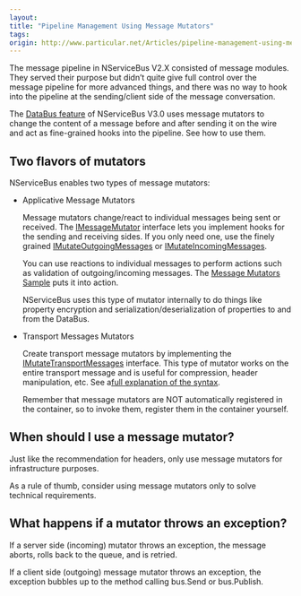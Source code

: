 ```yaml
---
layout:
title: "Pipeline Management Using Message Mutators"
tags: 
origin: http://www.particular.net/Articles/pipeline-management-using-message-mutators
---
```

The message pipeline in NServiceBus V2.X consisted of message modules. They served their purpose but didn’t quite give full control over the message pipeline for more advanced things, and there was no way to hook into the pipeline at the sending/client side of the message conversation.

The [DataBus feature](attachments-databus-sample) of NServiceBus V3.0 uses message mutators to change the content of a message before and after sending it on the wire and act as fine-grained hooks into the pipeline. See how to use them.

Two flavors of mutators
-----------------------

NServiceBus enables two types of message mutators:

-   Applicative Message Mutators

    Message mutators change/react to individual messages being sent or
    received. The
    [IMessageMutator](https://github.com/NServiceBus/NServiceBus/blob/master/src/messagemutator/NServiceBus.MessageMutator/IMessageMutator.cs)
    interface lets you implement hooks for the sending and receiving
    sides. If you only need one, use the finely grained
    [IMutateOutgoingMessages](https://github.com/NServiceBus/NServiceBus/blob/master/src/messagemutator/NServiceBus.MessageMutator/IMessageMutator.cs)
    or
    [IMutateIncomingMessages](https://github.com/NServiceBus/NServiceBus/blob/master/src/messagemutator/NServiceBus.MessageMutator/IMessageMutator.cs).

     You can use reactions to individual messages to perform actions
    such as validation of outgoing/incoming messages. The [Message
    Mutators Sample](nservicebus-message-mutators-sample) puts it into
    action.

     NServiceBus uses this type of mutator internally to do things like
    property encryption and serialization/deserialization of properties
    to and from the DataBus.

-   Transport Messages Mutators

    Create transport message mutators by implementing the
    [IMutateTransportMessages](https://github.com/NServiceBus/NServiceBus/blob/master/src/messagemutator/NServiceBus.MessageMutator/IMutateTransportMessages.cs)
    interface. This type of mutator works on the entire transport
    message and is useful for compression, header manipulation, etc. See
    a[full explanation of the
    syntax](nservicebus-message-mutators-sample).

     Remember that message mutators are NOT automatically registered in
    the container, so to invoke them, register them in the container
    yourself.

When should I use a message mutator?
------------------------------------

Just like the recommendation for headers, only use message mutators for infrastructure purposes.

As a rule of thumb, consider using message mutators only to solve technical requirements.

What happens if a mutator throws an exception?
----------------------------------------------

If a server side (incoming) mutator throws an exception, the message aborts, rolls back to the queue, and is retried.

If a client side (outgoing) message mutator throws an exception, the exception bubbles up to the method calling bus.Send or bus.Publish.

